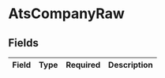 # AtsCompanyRaw


## Fields

| Field       | Type        | Required    | Description |
| ----------- | ----------- | ----------- | ----------- |